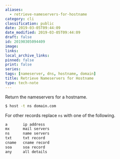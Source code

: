 ```yaml
---
aliases:
  - retrieve-nameservers-for-hostname
category: cli
classification: public
date: 2019-03-05T09:44:09
date_modified: 2019-03-05T09:44:09
draft: false
id: 20190305094409
image: 
links: 
local_archive_links: 
pinned: false
print: false
series: 
tags: [nameserver, dns, hostname, domain]
title: Retrieve Nameservers for Hostname
type: tech-note
---
```


Return the nameservers for a hostname.

```sh
$ host -t ns domain.com
```

For other records replace `ns` with one of the following.

```sh
a       ip address
mx      mail servers
ns      name servers
txt     txt record
cname   cname record
soa     soa record
any     all details
```

